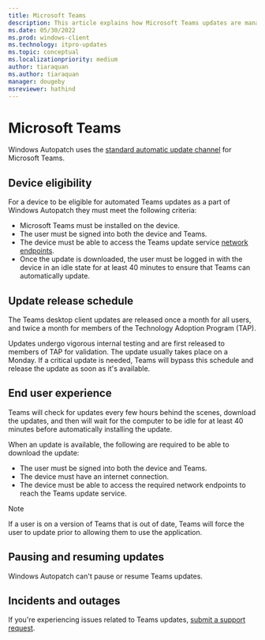 ```yaml
---
title: Microsoft Teams
description: This article explains how Microsoft Teams updates are managed in Windows Autopatch
ms.date: 05/30/2022
ms.prod: windows-client
ms.technology: itpro-updates
ms.topic: conceptual
ms.localizationpriority: medium
author: tiaraquan
ms.author: tiaraquan
manager: dougeby
msreviewer: hathind
---
```


# Microsoft Teams

Windows Autopatch uses the [standard automatic update channel](/microsoftteams/teams-client-update#can-admins-deploy-updates-instead-of-teams-auto-updating) for Microsoft Teams.

## Device eligibility

For a device to be eligible for automated Teams updates as a part of Windows Autopatch they must meet the following criteria:

- Microsoft Teams must be installed on the device.
- The user must be signed into both the device and Teams.
- The device must be able to access the Teams update service [network endpoints](../prepare/windows-autopatch-configure-network.md).
- Once the update is downloaded, the user must be logged in with the device in an idle state for at least 40 minutes to ensure that Teams can automatically update.

## Update release schedule

The Teams desktop client updates are released once a month for all users, and twice a month for members of the Technology Adoption Program (TAP).

Updates undergo vigorous internal testing and are first released to members of TAP for validation. The update usually takes place on a Monday. If a critical update is needed, Teams will bypass this schedule and release the update as soon as it's available.

## End user experience

Teams will check for updates every few hours behind the scenes, download the updates, and then will wait for the computer to be idle for at least 40 minutes before automatically installing the update.  

When an update is available, the following are required to be able to download the update:  

- The user must be signed into both the device and Teams.
- The device must have an internet connection.  
- The device must be able to access the required network endpoints to reach the Teams update service.

> [!NOTE]
> If a user is on a version of Teams that is out of date, Teams will force the user to update prior to allowing them to use the application.

## Pausing and resuming updates

Windows Autopatch can't pause or resume Teams updates.

## Incidents and outages

If you're experiencing issues related to Teams updates, [submit a support request](../operate/windows-autopatch-support-request.md).
